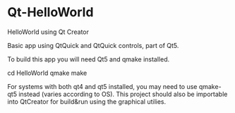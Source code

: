 # Qt-HelloWorld
HelloWorld using Qt Creator

Basic app using QtQuick and QtQuick controls, part of Qt5.

To build this app you will need Qt5 and qmake installed.

cd HelloWorld
qmake
make

For systems with both qt4 and qt5 installed, you may need to use qmake-qt5 instead (varies according to OS).
This project should also be importable into QtCreator for build&run using the graphical utilies.
